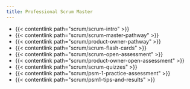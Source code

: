 ```yaml
---
title: Professional Scrum Master
---
```


- {{< contentlink path="scrum/scrum-intro" >}}
- {{< contentlink path="scrum/scrum-master-pathway" >}}
- {{< contentlink path="scrum/product-owner-pathway" >}}
- {{< contentlink path="scrum/scrum-flash-cards" >}}
- {{< contentlink path="scrum/scrum-open-assessment" >}}
- {{< contentlink path="scrum/product-owner-open-assessment" >}}
- {{< contentlink path="scrum/scrum-quizzes" >}}
- {{< contentlink path="scrum/psm-1-practice-assessment" >}}
- {{< contentlink path="scrum/psm1-tips-and-results" >}}